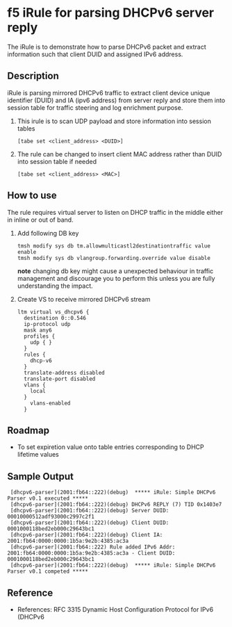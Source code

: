 f5 iRule for parsing DHCPv6 server reply
======================

The iRule is to demonstrate how to parse DHCPv6 packet and extract information such that client DUID and assigned IPv6 address.

## Description

iRule is parsing mirrored DHCPv6 traffic to extract client device unique identifier (DUID) and IA (ipv6 address) from server reply and store them into session table for traffic steering and log enrichment purpose.

1. This irule is to scan UDP payload and store information into session tables

    ```[tabe set <client_address> <DUID>]```

2. The rule can be changed to insert client MAC address rather than DUID into session table if needed

    ```[tabe set <client_address> <MAC>]```

## How to use
The rule requires virtual server to listen on DHCP traffic in the middle either in inline or out of band.

1. Add following DB key

    ```
    tmsh modify sys db tm.allowmulticastl2destinationtraffic value enable
    tmsh modify sys db vlangroup.forwarding.override value disable
    ```

    **note** changing db key might cause a unexpected behaviour in traffic management and discourage you to perform this unless you are fully understanding the impact.

2. Create VS to receive mirrored DHCPv6 stream

    ```
    ltm virtual vs_dhcpv6 {
      destination 0::0.546
      ip-protocol udp
      mask any6
      profiles {
        udp { }
      }
      rules {
        dhcp-v6
      }
      translate-address disabled
      translate-port disabled
      vlans {
        local
      }
        vlans-enabled
      }
    ```

## Roadmap

* To set expiretion value onto table entries corresponding to DHCP lifetime values

## Sample Output

```
 [dhcpv6-parser](2001:fb64::222)(debug)  ***** iRule: Simple DHCPv6 Parser v0.1 executed ***** 
 [dhcpv6-parser](2001:fb64::222)(debug) DHCPv6 REPLY (7) TID 0x1403e7 
 [dhcpv6-parser](2001:fb64::222)(debug) Server DUID: 00010000512adf93000c2997c2f1 
 [dhcpv6-parser](2001:fb64::222)(debug) Client DUID: 0001000118bed2eb000c29643bc1 
 [dhcpv6-parser](2001:fb64::222)(debug) Client IA: 2001:fb64:0000:0000:1b5a:9e2b:4385:ac3a 
 [dhcpv6-parser](2001:fb64::222) Rule added IPv6 Addr: 2001:fb64:0000:0000:1b5a:9e2b:4385:ac3a - Client DUID: 0001000118bed2eb000c29643bc1 
 [dhcpv6-parser](2001:fb64::222)(debug)  ***** iRule: Simple DHCPv6 Parser v0.1 competed ***** 
```

## Reference

* References:  RFC 3315 Dynamic Host Configuration Protocol for IPv6 (DHCPv6
